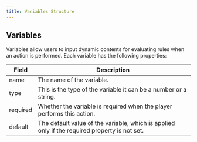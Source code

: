```yaml
---
title: Variables Structure
---
```


## Variables

Variables allow users to input dynamic contents for evaluating rules when an action is performed. Each variable has the following properties:

|    Field    |    Description    |
|-------------|-------------------|
| name        | The name of the variable. |
| type        | This is the type of the variable it can be a number or a string. |
| required    | Whether the variable is required when the player performs this action. |
| default     | The default value of the variable, which is applied only if the required property is not set. |
